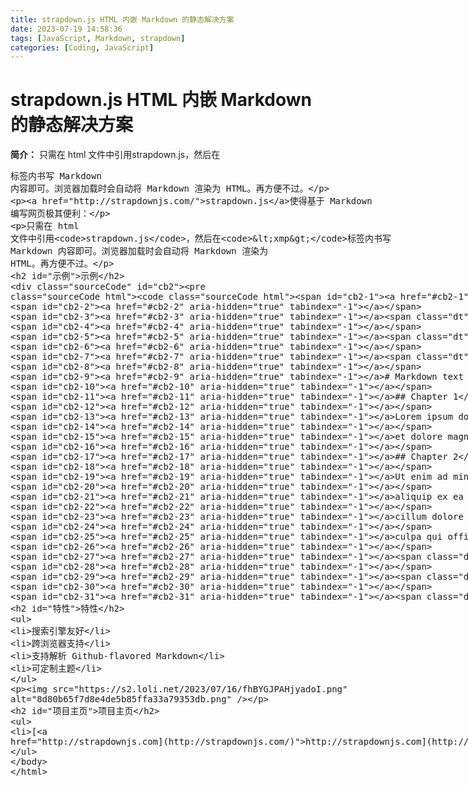 ```yaml
---
title: strapdown.js HTML 内嵌 Markdown 的静态解决方案
date: 2023-07-19 14:58:36
tags: [JavaScript, Markdown, strapdown]
categories: [Coding, JavaScript]
---
```


strapdown.js HTML 内嵌 Markdown 的静态解决方案
=====================================

**简介：** 只需在 html 文件中引用strapdown.js，然后在<xmp>标签内书写 Markdown 内容即可。浏览器加载时会自动将 Markdown 渲染为 HTML。再方便不过。

[strapdown.js](http://strapdownjs.com/)使得基于 Markdown 编写网页极其便利：

只需在 html 文件中引用`strapdown.js`，然后在`<xmp>`标签内书写 Markdown 内容即可。浏览器加载时会自动将 Markdown 渲染为 HTML。再方便不过。

  

示例
----

```html
<!DOCTYPE html>

<html>

<title>Hello Strapdown</title>

<xmp theme="united" style="display:none;">

# Markdown text goes in here

## Chapter 1

Lorem ipsum dolor sit amet, consectetur adipisicing elit, sed do eiusmod tempor incididunt ut labore

et dolore magna aliqua. 

## Chapter 2

Ut enim ad minim veniam, quis nostrud exercitation ullamco laboris nisi ut

aliquip ex ea commodo consequat. Duis aute irure dolor in reprehenderit in voluptate velit esse

cillum dolore eu fugiat nulla pariatur. Excepteur sint occaecat cupidatat non proident, sunt in

culpa qui officia deserunt mollit anim id est laborum.

</xmp>

<script src="http://strapdownjs.com/v/0.2/strapdown.js"></script>

</html>
```


特性
--

*   搜索引擎友好
*   跨浏览器支持
*   支持解析 Github-flavored Markdown
*   可定制主题

![8d80b65f7d8e4de5b85ffa33a79353db.png](https://s2.loli.net/2023/07/16/fhBYGJPAHjyadoI.png)

项目主页
----

- [http://strapdownjs.com](http://strapdownjs.com/)

